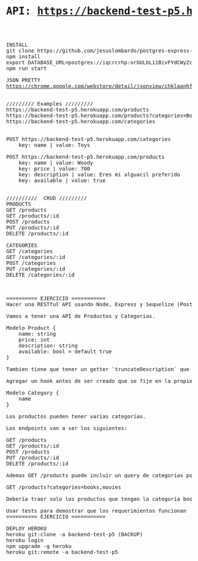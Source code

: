 <pre>

<h1>API: <a href="https://backend-test-p5.herokuapp.com/">https://backend-test-p5.herokuapp.com/</a></h1>


INSTALL
git clone https://github.com/jesuslombardo/postgres-express-react-node-products.git
npm install
export DATABASE_URL=postgres://iqcrcrhp:orGULbLi1BivFYdCWyZc8Brs74cO3ozl@isilo.db.elephantsql.com:5432/iqcrcrhp
npm run start

JSON PRETTY<a href="https://chrome.google.com/webstore/detail/jsonview/chklaanhfefbnpoihckbnefhakgolnmc">
https://chrome.google.com/webstore/detail/jsonview/chklaanhfefbnpoihckbnefhakgolnmc
</a>

///////// Examples /////////
https://backend-test-p5.herokuapp.com/products
https://backend-test-p5.herokuapp.com/products?categories=Books,Movies
https://backend-test-p5.herokuapp.com/categories


POST https://backend-test-p5.herokuapp.com/categories
	key: name | value: Toys

POST https://backend-test-p5.herokuapp.com/products
	key: name | value: Woody
	key: price | value: 700
	key: description | value: Eres mi alguacil preferido
	key: available | value: true


//////////  CRUD /////////
PRODUCTS
GET /products
GET /products/:id
POST /products
PUT /products/:id
DELETE /products/:id

CATEGORIES
GET /categories
GET /categories/:id
POST /categories
PUT /categories/:id
DELETE /categories/:id



========== EJERCICIO ===========
Hacer una RESTful API usando Node, Express y Sequelize (Postgres)

Vamos a tener una API de Productos y Categorias. 

Modelo Product {
	name: string
	price: int
	description: string
	available: bool = default true
}

Tambien tiene que tener un getter `truncateDescription` que devuelva la descripción truncada a solo 20 caracteres y termine con ‘…’

Agregar un hook antes de ser creado que se fije en la propiedad currency que fue enviada, si esta en ‘USD’ guardar el precio como vino, si esta en ‘ARS’ cambiar el precio a Dólares.

Modelo Category {
	name
}

Los productos pueden tener varias categorías.

Los endpoints van a ser los siguientes:

GET /products
GET /products/:id
POST /products
PUT /products/:id
DELETE /products/:id

Ademas GET /products puede incluir un query de categorías por ejemplo:

GET /products?categories=books,movies

Debería traer solo los productos que tengan la categoría book o movies

Usar tests para demostrar que los requerimientos funcionan
========== EJERCICIO ===========

DEPLOY HEROKU
heroku git:clone -a backend-test-p5 (BACKUP)
heroku login
npm upgrade -g heroku
heroku git:remote -a backend-test-p5

</pre>
